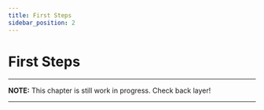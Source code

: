 ```yaml
---
title: First Steps
sidebar_position: 2
---
```


# First Steps

---
**NOTE:**
This chapter is still work in progress. Check back layer!

---